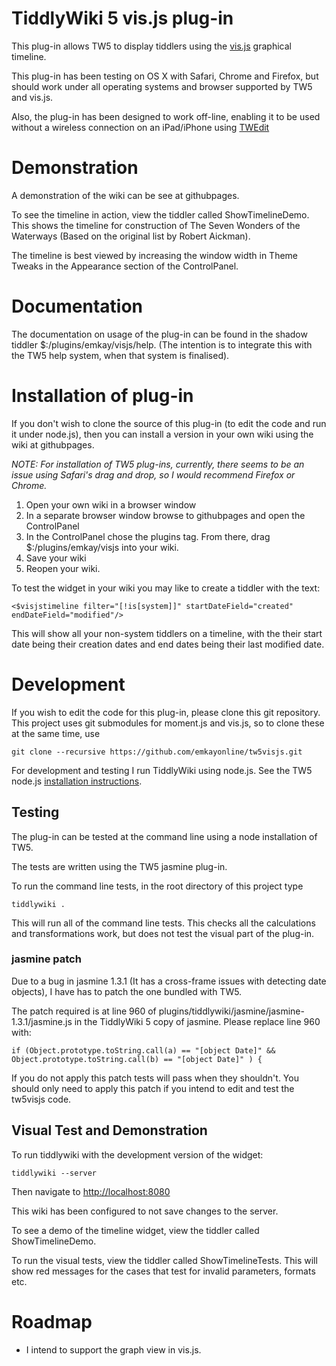 # TiddlyWiki 5 vis.js plug-in

This plug-in allows TW5 to display tiddlers using the [vis.js](http://visjs.org) graphical timeline.  

This plug-in has been testing on OS X with Safari, Chrome and Firefox, but should work under all operating systems and browser supported by TW5 and vis.js.

Also, the plug-in has been designed to work off-line, enabling it to be used without a wireless connection on an iPad/iPhone using [TWEdit](http://itunes.apple.com/gb/app/twedit/id409607956?mt=8)

# Demonstration

A demonstration of the wiki can be see at githubpages.

To see the timeline in action,  view the tiddler called ShowTimelineDemo.  This shows the timeline for construction of The Seven Wonders of the Waterways (Based on the original list by Robert Aickman).

The timeline is best viewed by increasing the window width in Theme Tweaks in the Appearance section of the ControlPanel.

# Documentation

The documentation on usage of the plug-in can be found in the shadow tiddler $:/plugins/emkay/visjs/help.  (The intention is to integrate this with the TW5 help system, when that system is finalised).

# Installation of plug-in

If you don't wish to clone the source of this plug-in (to edit the code and run it under node.js), then you can install a version in your own wiki using the wiki at githubpages.

*NOTE: For installation of TW5 plug-ins, currently, there seems to be an issue using Safari's drag and drop, so I would recommend Firefox or Chrome.*

1. Open your own wiki in a browser window
2. In a separate browser window browse to githubpages and open the ControlPanel 
3. In the ControlPanel chose the plugins tag.  From there, drag $:/plugins/emkay/visjs into your wiki.
4. Save your wiki
5. Reopen your wiki.

To test the widget in your wiki you may like to create a tiddler with the text:
  
    <$visjstimeline filter="[!is[system]]" startDateField="created" endDateField="modified"/>

This will show all your non-system tiddlers on a timeline, with the their start date being their creation dates and end dates being their last modified date.

# Development

If you wish to edit the code for this plug-in, please clone this git repository.  This project uses git submodules for moment.js and vis.js, so to clone these at the same time, use

    git clone --recursive https://github.com/emkayonline/tw5visjs.git

For development and testing I run TiddlyWiki using node.js. See the TW5 node.js [installation instructions](http://tiddlywiki.com/static/TiddlyWiki%2520on%2520Node.js.html).

## Testing

The plug-in can be tested at the command line using a node installation of TW5.  

The tests are written using the TW5 jasmine plug-in.


To run the command line tests, in the root directory of this project type
  
    tiddlywiki .
  
This will run all of the command line tests.  This checks all the calculations and transformations work, but does not test the visual part of the plug-in.

### jasmine patch

Due to a bug in jasmine 1.3.1 (It has a cross-frame issues with detecting date objects), I have has to patch the one bundled with TW5.

The patch required is at line 960 of plugins/tiddlywiki/jasmine/jasmine-1.3.1/jasmine.js in the TiddlyWiki 5 copy of jasmine.  Please replace line 960 with:

    if (Object.prototype.toString.call(a) == "[object Date]" && Object.prototype.toString.call(b) == "[object Date]" ) {


If you do not apply this patch tests will pass when they shouldn't.  You should only need to apply this patch if you intend to edit and test the tw5visjs code.


## Visual Test and Demonstration

To run tiddlywiki with the development version of the widget:

    tiddlywiki --server
  
Then navigate to [http://localhost:8080]( http://localhost:8080 )

This wiki has been configured to not save changes to the server.

To see a demo of the timeline widget, view the tiddler called ShowTimelineDemo. 

To run the visual tests, view the tiddler called ShowTimelineTests.  This will show red messages for the cases that test for invalid parameters, formats etc. 

# Roadmap

* I intend to support the graph view in vis.js.
